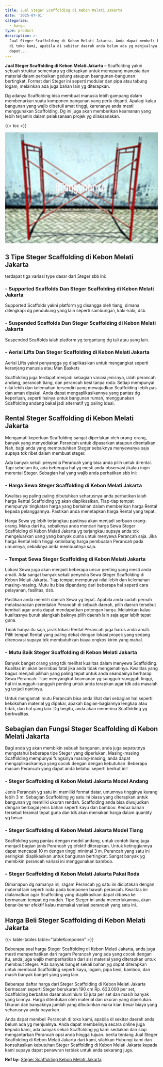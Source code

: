 ```yaml
---
title: Jual Steger Scaffolding di Kebon Melati Jakarta
date: '2025-07-01'
categories:
  - harga
type: product
description: >-
  Jual Steger Scaffolding di Kebon Melati Jakarta. Anda dapat membeli Perancah
  di toko kami, apabila di sekitar daerah anda belum ada yg menjualnya. Anda
  dapat...
---
```


**Jual Steger Scaffolding di Kebon Melati Jakarta** – Scaffolding yakni sebuah struktur sementara yg diterapkan untuk menopang manusia dan material dalam perbaikan gedung ataupun baangunan-bangunan bertingkat. Format dari Steger ini seperti modular dan pipa atau tabung logam, melainkan ada juga bahan lain yg diterapkan.

Dg adanya Scaffolding bisa membuat manusia lebih gampang dalam membenarkan suatu komponen bangunan yang perlu diganti. Apalagi kalau bangunan yang wajib dibetuli amat tinggi, karenanya anda mesti menggunakan Scaffolding. Dg ini juga akan memberikan keamanan yang lebih terjamin dalam pelaksanaan projek yg dilaksanakan.

{{< toc >}}

![Jual Steger Scaffolding di Kebon Melati Jakarta](/images/sewa-scaffolding-steger-01.png)

## 3 Tipe Steger Scaffolding di Kebon Melati Jakarta

terdapat tiga variasi type dasar dari Steger sbb ini:

### \- Supported Scaffolds Dan Steger Scaffolding di Kebon Melati Jakarta

Supported Scaffolds yakni platform yg disangga oleh tiang, dimana dilengkapi dg pendukung yang lain seperti sambungan, kaki-kaki, dsb.

### \- Suspended Scaffolds Dan Steger Scaffolding di Kebon Melati Jakarta

Suspended Scaffolds ialah platform yg tergantung dg tali atau yang lain.

### \- Aerial Lifts Dan Steger Scaffolding di Kebon Melati Jakarta

Aerial Lifts yakni penyangga yg diaplikasikan untuk mengangkat seperti keranjang manusia atau Man Baskets

Scaffolding juga terdapat menjadi sebagian variasi jenisnya, ialah perancah andang, perancah tiang, dan perancah besi tanpa roda. Setiap mempunyai nilai lebih dan kelemahan tersendiri yang mewujudkan Scaffolding lebih pas dan aman dipakai. Anda dapat mengaplikasikannya yang pantas dg keperluan, seperti halnya untuk bangunan rumah, menggunakan Scaffolding andang bakal jadi alternatif yg paling ideal.

## Rental Steger Scaffolding di Kebon Melati Jakarta

Mengamati keperluan Scaffolding sangat diperlukan oleh orang-orang, banyak yang menyediakan Perancah untuk dipasarkan ataupun direntalkan. Nah, bagi anda yang membutuhkan Steger sebaiknya menyewanya saja supaya tdk ribet dalam membuat steger.

Ada banyak sekali penyedia Perancah yang bisa anda pilih untuk dirental. Tapi sebelum itu, ada beberapa hal yg mesti anda observasi jikalau ingin merental Steger. Sebagian hal yang wajib anda perhatikan sbb ini:

### \- Harga Sewa Steger Scaffolding di Kebon Melati Jakarta

Kwalitas yg paling paling dibutuhkan seharusnya anda perhatikan ialah harga Rental Scaffolding yg akan diaplikasikan. Tiap-tiap tempat mempunyai tingkatan harga yang berlainan dalam memberikan harga Rental kepada pelanggannya. Pastikan anda menetapkan harga Rental yang tepat.

Harga Sewa yg lebih terjangkau pastinya akan menjadi serbuan orang-orang. Maka dari itu, sebaiknya anda mencari harga Sewa Steger Scaffolding di Kebon Melati Jakarta yg terjangkau supaya anda tdk mengeluarkan uang yang banyak cuma untuk menyewa Perancah saja. Jika harga Rental lebih tinggi ketimbang harga pembuatan Perancah pada umumnya, sebaiknya anda membuatnya saja.

### \- Tempat Sewa Steger Scaffolding di Kebon Melati Jakarta

Lokasi Sewa juga akan menjadi beberapa unsur penting yang mesti anda amati. Ada sangat banyak sekali penyedia Sewa Steger Scaffolding di Kebon Melati Jakarta. Tiap tempat mempunyai nilai lebih dan kelemahan masing-masing. Mutu itu bisa dipandang dari beberapa hal seperti cara pelayanan, fasilitas, dsb.

Pastikan anda memilih daerah Sewa yg tepat. Apabila anda sudah pernah melaksanakan perentalan Perancah di sebuah daerah, pilih daerah tersebut kembali agar anda dapat mendapatkan potongan harga. Melainkan kalau kualitasnya buruk alangkah baiknya pilih daerah lain saja agar lebih tepat guna.

Tidak hanya itu saja, jarak lokasi Rental Perancah juga harus anda amati. Pilih tempat Rental yang paling dekat dengan lokasi proyek yang sedang direnovasi supaya tdk membutuhkan biaya ongkos kirim yang mahal.

### \- Mutu Baik Steger Scaffolding di Kebon Melati Jakarta

Banyak banget orang yang tdk melihat kualitas dalam menyewa Scaffolding. Kualitas ini akan berimbas fatal jika anda tidak mengamatinya. Kwalitas yang bagus menjadi pilihan yang paling tepat untuk anda seandainya berharap Sewa Perancah. Tipe menyangkut keamanan yg sungguh-sungguh tinggi, hal ini sungguh-sungguh penting untuk anda terapkan agar tdk ada masalah yg terjadi nantinya.

Untuk mengamati mutu Perancah bisa anda lihat dari sebagian hal seperti kekokohan material yg dipakai, apakah bagian-bagiannya lengkap atau tidak, dan hal yang lain. Dg begitu, anda akan menerima Scaffolding yg berkwalitas.

## Sebagian dan Fungsi Steger Scaffolding di Kebon Melati Jakarta

Bagi anda yg akan membikin sebuah bangunan, anda juga sepatutnya mengetahui beberapa tipe Steger yang diperlukan. Masing-masing Scaffolding mempunyai fungsinya masing-masing, anda dapat mengaplikasikannya yang cocok dengan dengan kebutuhan. Beberapa macam Perancah yang dapat anda ketahui seperti berikut ini!

### \- Steger Scaffolding di Kebon Melati Jakarta Model Andang

Jenis Perancah yg satu ini memiliki format datar, umumnya tingginya kurang lebih 3 m. Sebagian Scaffolding yg satu ini biasa yang diterapkan untuk bangunan yg memiliki ukuran rendah. Scaffolding anda bisa diwujudkan dengan berbagai jenis bahan seperti kayu dan bamboo. Kedua bahan tersebut teramat tepat guna dan tdk akan memakan harga dalam quantity yg besar.

### \- Steger Scaffolding di Kebon Melati Jakarta Model Tiang

Scaffolding yang pantas dengan model andang, untuk contoh tiang juga menjadi bagian jenis Perancah yg efektif diterapkan. Untuk ketinggiannya dapat mencapai 10 m dengan tinggi minimal 3 m. Perancah yang satu ini seringkali diaplikasikan untuk bangunan bertingkat. Sangat banyak yg membikin perancah variasi ini menggunakan bamboo.

### \- Steger Scaffolding di Kebon Melati Jakarta Pakai Roda

Dimanapun dg namanya ini, ragam Perancah yg satu ini diciptakan dengan material lain seperti roda pada komponen bawah perancah. Kwalitas ini dialamatkan agar Scaffolding yang diaplikasikan dapat dibawa ke bermacam tempat dg mudah. Tipe Steger ini anda memerlukannya, akan benar-benar efektif kalau memakai variasi perancah yang satu ini.

## Harga Beli Steger Scaffolding di Kebon Melati Jakarta

{{< table-tables table="tableKomponen" >}}

Beberapa soal harga Steger Scaffolding di Kebon Melati Jakarta, anda juga mesti memperhatikan dari ragam Perancah yang ada yang cocok dengan itu, anda juga wajib memperhatikan dari sisi material yang diterapkan untuk membaut Steger. Ada banyak banget sekali bahan yg dapat diterapkan untuk membuat Scaffolding seperti kayu, logam, pipa besi, bamboo, dan masih banyak banget yang yang lain.

Beberapa daftar harga dari Steger Scaffolding di Kebon Melati Jakarta bermacam seperti Steger berukuran 190 cm Rp. 633.000 per set, Scaffolding berbahan dasar aluminium 13 juta per set dan masih banyak yang lainnya. Harga ditentukan oleh material dan ukuran yang diperlukan. Ukuran dan banyaknya jumlah yang dibutuhkan maka kian besar biaya yang seharusnya anda bayarkan.

Anda dapat membeli Perancah di toko kami, apabila di sekitar daerah anda belum ada yg menjualnya. Anda dapat membelinya secara online juga kepada kami, ada banyak sekali Scaffolding yg kami sediakan dan siap mengantarkan Perancah opsi anda hingga tujuan. berita tentang Jual Steger Scaffolding di Kebon Melati Jakarta dari kami, silahkan Hubungi kami dan konsultasikan kebutuhan Steger Scaffolding di Kebon Melati Jakarta kepada kami supaya dapat penawran terbiak untuk anda sekarang juga.

**Ref by:** [Steger Scaffolding Kebon Melati Jakarta](https://id.wikipedia.org/wiki/Steger)

